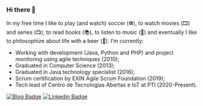 ### Hi there 👋

In my free time I like to play (and watch) soccer (⚽️), to watch movies (🎞️) and series (📺), to read books (📚), to listen to music (🎵) and eventually I like to philosophize about life with a beer (🍺). I’m currently:

- Working with development (Java, Python and PHP) and project monitoring using agile techniques (2010);
- Graduated in Computer Science (2013);
- Graduated in Java technology specialist (2016);
- Scrum certification by EXIN Agile Scrum Foundation (2019);
- Tech lead of Centro de Tecnologias Abertas e IoT at PTI (2020-Present). 

<!--
In my free time I like to play (and watch) soccer (⚽️), to watch movies (🎞️) and series (📺), to read books (📚), to listen to music (🎵) and eventually I like to philosophize about life with a beer (🍺).
Would you like to find me?
-->

[![Blog Badge](https://img.shields.io/badge/Blog-fabiocarlesso.com-black)](https://fabiocarlesso.com)
[![Linkedin Badge](https://img.shields.io/badge/-LinkedIn-blue?style=flat-square&logo=Linkedin&logoColor=white&link=https://linkedin.com/in/fabio-carlesso)](https://linkedin.com/in/fabio-carlesso)

<!--
**FabioCarlesso/fabiocarlesso** is a ✨ _special_ ✨ repository because its `README.md` (this file) appears on your GitHub profile.

Here are some ideas to get you started:

- 🔭 I’m currently working on ...
- 🌱 I’m currently learning ...
- 👯 I’m looking to collaborate on ...
- 🤔 I’m looking for help with ...
- 💬 Ask me about ...
- 📫 How to reach me: ...
- 😄 Pronouns: ...
- ⚡ Fun fact: ...
-->
